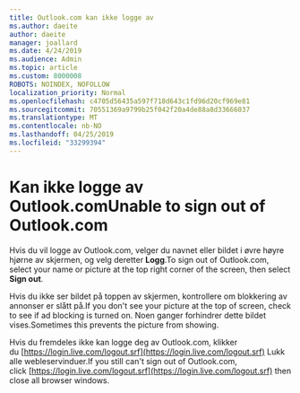 ```yaml
---
title: Outlook.com kan ikke logge av
ms.author: daeite
author: daeite
manager: joallard
ms.date: 4/24/2019
ms.audience: Admin
ms.topic: article
ms.custom: 8000008
ROBOTS: NOINDEX, NOFOLLOW
localization_priority: Normal
ms.openlocfilehash: c4705d56435a597f718d643c1fd96d20cf969e81
ms.sourcegitcommit: 70551369a9799b25f042f20a4de88a8d33666037
ms.translationtype: MT
ms.contentlocale: nb-NO
ms.lasthandoff: 04/25/2019
ms.locfileid: "33299394"
---
```

# <a name="unable-to-sign-out-of-outlookcom"></a><span data-ttu-id="55d87-102">Kan ikke logge av Outlook.com</span><span class="sxs-lookup"><span data-stu-id="55d87-102">Unable to sign out of Outlook.com</span></span>

<span data-ttu-id="55d87-103">Hvis du vil logge av Outlook.com, velger du navnet eller bildet i øvre høyre hjørne av skjermen, og velg deretter **Logg**.</span><span class="sxs-lookup"><span data-stu-id="55d87-103">To sign out of Outlook.com, select your name or picture at the top right corner of the screen, then select **Sign out**.</span></span>

<span data-ttu-id="55d87-104">Hvis du ikke ser bildet på toppen av skjermen, kontrollere om blokkering av annonser er slått på.</span><span class="sxs-lookup"><span data-stu-id="55d87-104">If you don't see your picture at the top of screen, check to see if ad blocking is turned on.</span></span> <span data-ttu-id="55d87-105">Noen ganger forhindrer dette bildet vises.</span><span class="sxs-lookup"><span data-stu-id="55d87-105">Sometimes this prevents the picture from showing.</span></span>

<span data-ttu-id="55d87-106">Hvis du fremdeles ikke kan logge deg av Outlook.com, klikker du [https://login.live.com/logout.srf](https://login.live.com/logout.srf) Lukk alle webleservinduer.</span><span class="sxs-lookup"><span data-stu-id="55d87-106">If you still can't sign out of Outlook.com, click [https://login.live.com/logout.srf](https://login.live.com/logout.srf) then close all browser windows.</span></span>